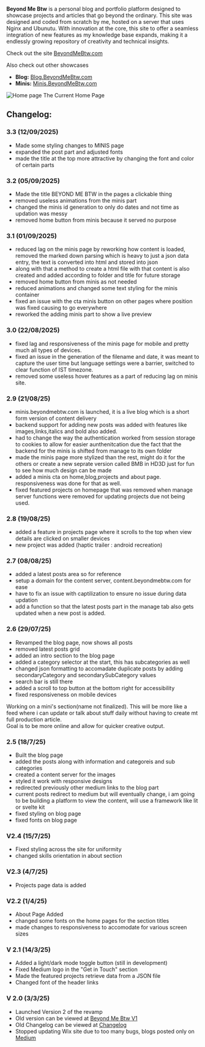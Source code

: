 **Beyond Me Btw** is a personal blog and portfolio platform designed to showcase projects and articles that go beyond the ordinary. This site was designed and coded from scratch by me, hosted on a server that uses Nginx and Ubunutu. With innovation at the core, this site to offer a seamless integration of new features as my knowledge  base expands, making it a endlessly growing repository of creativity and technical insights.

Check out the site [BeyondMeBtw.com](https://beyondmebtw.com)

Also check out other showcases

- **Blog:** [Blog.BeyondMeBtw.com](https://blog.beyondmebtw.com)
- **Minis:** [Minis.BeyondMeBtw.com](https://minis.beyondmebtw.com)


<img src="https://beyondmebtw.com/assets/images/homer.png" alt="Home page">
The Current Home Page


## Changelog:

### 3.3  (12/09/2025)
- Made some styling changes to MINIS page
- expanded the post part and adjusted fonts
- made the title at the top more attractive by changing the font and color of certain parts

### 3.2 (05/09/2025)
- Made the title BEYOND ME BTW in the pages a clickable thing
- removed useless animations from the minis part
- changed the minis id generation to only do dates and not time as updation was messy
- removed home button from minis because it served no purpose

### 3.1 (01/09/2025)
- reduced lag on the minis page by reworking how content is loaded, removed the marked down parsing which is heavy to just a json data entry, the text is converted into html and stored into json
- along with that a method to create a html file with that content is also created and added according to folder and title for future storage
- removed home button from minis as not needed
- reduced animations and changed some text styling for the minis container
- fixed an issue with the cta minis button on other pages where position was fixed causing to go everywhere
- reworked the adding minis part to show a live preview

### 3.0 (22/08/2025)
- fixed lag and responsiveness of the minis page for mobile and pretty much all types of devices.
- fixed an issue in the generation of the filename and date, it was meant to capture the user time but language settings were a barrier, switched to clear function of IST timezone.
- removed some useless hover features as a part of reducing lag on minis site.

### 2.9 (21/08/25)
- minis.beyondmebtw.com is launched, it is a live blog which is a short form version of content delivery
- backend support for adding new posts was added with features like images,links,italics and bold also added.
- had to change the way the authentication worked from session storage to cookies to allow for easier aunthenitcation due the fact that the backend for the minis is shifted from manage to its own folder
- made the minis page more stylized than the rest, might do it for the others or create a new seprate version called BMB in HD3D just for fun to see how much design can be made
- added a minis cta on home,blog,projects and about page. responsiveness was done for that as well.
- fixed featured projects on homepage that was removed when manage server functions were removed for updating projects due not being used.

### 2.8 (19/08/25)
- added a feature in projects page where it scrolls to the top when view details are clicked on smaller devices
- new project was added (haptic trailer : android recreation)

### 2.7 (08/08/25)
- added a latest posts area so for reference
- setup a domain for the content server, content.beyondmebtw.com for ease
- have to fix an issue with captilization to ensure no issue during data updation
- add a function so that the latest posts part in the manage tab also gets updated when a new post is added.

### 2.6 (29/07/25)
- Revamped the blog page, now shows all posts
- removed latest posts grid
- added an intro section to the blog page
- added a category selector at the start, this has subcategories as well
- changed json formatting to accomadate duplicate posts by adding secondaryCategory and secondarySubCategory values
- search bar is still there
- added a scroll to top button at the bottom right for accessibility
- fixed responsiveness on mobile devices

Working on a mini's section(name not finalized). This will be more like a feed where i can update or talk about stuff daily without having to create mt full production article. \
Goal is to be more online and allow for quicker creative output.

### 2.5 (18/7/25)
- Built the blog page
- added the posts along with information and categoreis and sub categories
- created a content server for the images
- styled it work with responsive designs
- redirected previously other medium links to the blog part
- current posts redirect to medium but will eventually change, i am going to be building a platform to view the content, will use a framework like lit or svelte kit
- fixed styling on blog page
- fixed fonts on blog page

### V2.4 (15/7/25)
- Fixed styling across the site for uniformity
- changed skills orientation in about section

### V2.3 (4/7/25)
- Projects page data is added

### V2.2 (1/4/25)
- About Page Added
- changed some fonts on the home pages for the section titles
- made changes to responsiveness to accomodate for various screen sizes

### V 2.1 (14/3/25)
- Added a light/dark mode toggle button (still in development)
- Fixed Medium logo in the "Get in Touch" section
- Made the featured projects retrieve data from a JSON file
- Changed font of the header links

### V 2.0 (3/3/25)
- Launched Version 2 of the revamp
- Old version can be viewed at [Beyond Me Btw V1](https://beyondmebtw.com/projects/V1)
- Old Changelog can be viewed at [Changelog](projects/V1/Readme.md)
- Stopped updating Wix site due to too many bugs, blogs posted only on [Medium](https://blog.beyondmebtw.com)